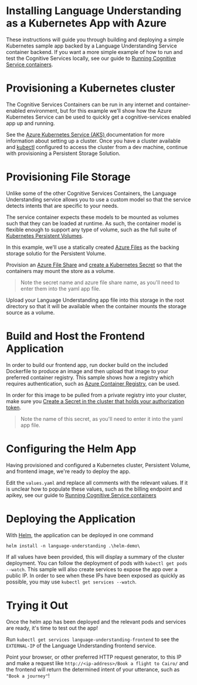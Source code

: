 # Installing Language Understanding as a Kubernetes App with Azure

These instructions will guide you through building and deploying a simple Kubernetes sample app backed by a Language Understanding Service container backend. If you want a more simple example of how to run and test the Cognitive Services locally, see our guide to [Running Cognitive Service containers](https://azure.microsoft.com/en-us/blog/running-cognitive-service-containers/).

# Provisioning a Kubernetes cluster

The Cognitive Services Containers can be run in any internet and container-enabled environment, but for this example we'll show how the Azure Kubernetes Service can be used to quickly get a cognitive-services enabled app up and running.

See the [Azure Kubernetes Service (AKS) ](https://docs.microsoft.com/en-us/azure/aks/) documentation for more information about setting up a cluster. Once you have a cluster available and [kubectl](https://kubernetes.io/docs/tasks/tools/install-kubectl/) configured to access the cluster from a dev machine, continue with provisioning a Persistent Storage Solution.

# Provisioning File Storage

Unlike some of the other Cognitive Services Containers, the Language Understanding service allows you to use a custom model so that the service detects intents that are specific to your needs.

The service container expects these models to be mounted as volumes such that they can be loaded at runtime. As such, the container model is flexible enough to support any type of volume, such as the full suite of [Kubernetes Persistent Volumes](https://kubernetes.io/docs/concepts/storage/persistent-volumes/). 

In this example, we'll use a statically created [Azure Files](https://docs.microsoft.com/en-us/azure/storage/files/storage-files-introduction) as the backing storage solutio for the Persistent Volume.

Provision an [Azure File Share](https://docs.microsoft.com/en-us/azure/aks/azure-files-volume#create-an-azure-file-share) and [create a Kubernetes Secret](https://docs.microsoft.com/en-us/azure/aks/azure-files-volume#create-a-kubernetes-secret) so that the containers may mount the store as a volume. 
> Note the secret name and azure file share name, as you'll need to enter them into the yaml app file.

Upload your Language Understanding app file into this storage in the root directory so that it will be available when the container mounts the storage source as a volume.

# Build and Host the Frontend Application

In order to build our frontend app, run docker build on the included Dockerfile to produce an image and then upload that image to your preferred container registry. This sample shows how a registry which requires authentication, such as [Azure Container Registry](https://azure.microsoft.com/en-us/services/container-registry/), can be used. 

In order for this image to be pulled from a private registry into your cluster, make sure you [Create a Secret in the cluster that holds your authorization token](https://kubernetes.io/docs/tasks/configure-pod-container/pull-image-private-registry/#create-a-secret-in-the-cluster-that-holds-your-authorization-token). 
> Note the name of this secret, as you'll need to enter it into the yaml app file.

# Configuring the Helm App

Having provisioned and configured a Kubernetes cluster, Persistent Volume, and frontend image, we're ready to deploy the app.

Edit the `values.yaml` and replace all comments with the relevant values. If it is unclear how to populate these values, such as the billing endpoint and apikey, see our guide to [Running Cognitive Service containers](https://azure.microsoft.com/en-us/blog/running-cognitive-service-containers/)

# Deploying the Application

With [Helm](https://docs.helm.sh/using_helm/), the application can be deployed in one command
```helm
helm install -n language-understanding .\helm-demo\
```

If all values have been provided, this will display a summary of the cluster deployment. You can follow the deployment of pods with `kubectl get pods --watch`. This sample will also create services to expose the app over a public IP. In order to see when these IPs have been exposed as quickly as possible, you may use `kubectl get services --watch`.

# Trying it Out

Once the helm app has been deployed and the relevant pods and services are ready, it's time to test out the app!

Run `kubectl get services language-understanding-frontend` to see the `EXTERNAL-IP` of the Language Understanding frontend service. 

Point your browser, or other preferred HTTP request generator, to this IP and make a request like `http://<ip-address>/Book a flight to Cairo/` and the frontend will return the determined intent of your utterance, such as `"Book a journey"`!
